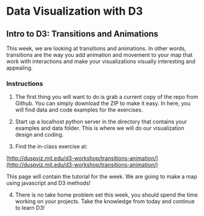 # Data Visualization with D3
## Intro to D3: Transitions and Animations

This week, we are looking at transitions and animations. In other words, transitions are the way you add animation and movement to your map that work with interactions and make your visualizations visually interesting and appealing.

### Instructions

1. The first thing you will want to do is grab a current copy of the repo from Github. You can simply download the ZIP to make it easy. In here, you will find data and code examples for the exercises.

2. Start up a localhost python server in the directory that contains your examples and data folder. This is where we will do our visualization design and coding.

3. Find the in-class exercise at:

[http://duspviz.mit.edu/d3-workshop/transitions-animation/](http://duspviz.mit.edu/d3-workshop/transitions-animation/)

This page will contain the tutorial for the week. We are going to make a map using javascript and D3 methods!

4. There is no take home problem set this week, you should spend the time working on your projects. Take the knowledge from today and continue to learn D3!

